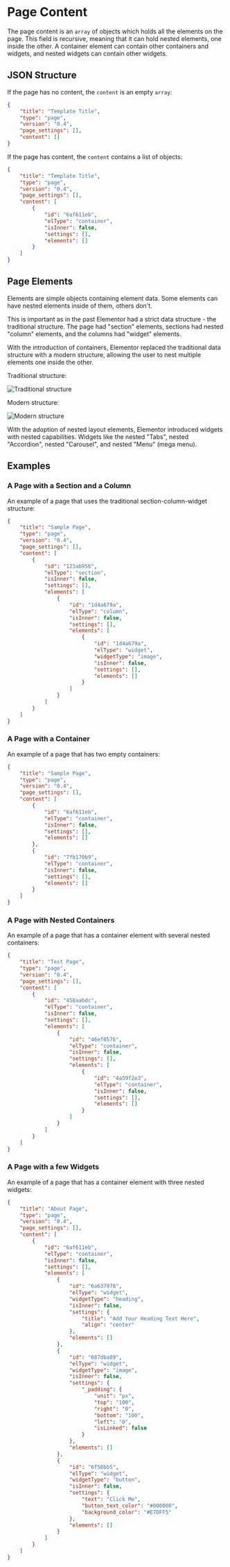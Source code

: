 # Page Content

<Badge type="tip" vertical="top" text="Elementor Core" /> <Badge type="warning" vertical="top" text="Advanced" />

The page content is an `array` of objects which holds all the elements on the page. This field is recursive, meaning that it can hold nested elements, one inside the other. A container element can contain other containers and widgets, and nested widgets can contain other widgets.

## JSON Structure

If the page has no content, the `content` is an empty `array`:

```json
{
	"title": "Template Title",
	"type": "page",
	"version": "0.4",
	"page_settings": [],
	"content": []
}
```

If the page has content, the `content` contains a list of objects:

```json
{
	"title": "Template Title",
	"type": "page",
	"version": "0.4",
	"page_settings": [],
	"content": [
		{
			"id": "6af611eb",
			"elType": "container",
			"isInner": false,
			"settings": [],
			"elements": []
		}
	]
}
```

## Page Elements

Elements are simple objects containing element data. Some elements can have nested elements inside of them, others don't.

This is important as in the past Elementor had a strict data structure - the traditional structure. The page had "section" elements, sections had nested "column" elements, and the columns had "widget" elements.

With the introduction of containers, Elementor replaced the traditional data structure with a modern structure, allowing the user to nest multiple elements one inside the other.

Traditional structure:

<img :src="$withBase('/assets/img/data-structure-traditional.png')" alt="Traditional structure">

Modern structure:

<img :src="$withBase('/assets/img/data-structure-modern.png')" alt="Modern structure">

With the adoption of nested layout elements, Elementor introduced widgets with nested capabilities. Widgets like the nested "Tabs", nested "Accordion", nested "Carousel", and nested "Menu" (mega menu).

## Examples

### A Page with a Section and a Column

An example of a page that uses the traditional section-column-widget structure:

```json
{
	"title": "Sample Page",
	"type": "page",
	"version": "0.4",
	"page_settings": [],
	"content": [
		{
			"id": "123ab956",
			"elType": "section",
			"isInner": false,
			"settings": [],
			"elements": [
				{
					"id": "1d4a679a",
					"elType": "column",
					"isInner": false,
					"settings": [],
					"elements": [
						{
							"id": "1d4a679a",
							"elType": "widget",
							"widgetType": "image",
							"isInner": false,
							"settings": [],
							"elements": []
						}
					]
				}
			]
		}
	]
}
```

### A Page with a Container

An example of a page that has two empty containers:

```json
{
	"title": "Sample Page",
	"type": "page",
	"version": "0.4",
	"page_settings": [],
	"content": [
		{
			"id": "6af611eb",
			"elType": "container",
			"isInner": false,
			"settings": [],
			"elements": []
		},
		{
			"id": "7fb170b9",
			"elType": "container",
			"isInner": false,
			"settings": [],
			"elements": []
		}
	]
}
```

### A Page with Nested Containers

An example of a page that has a container element with several nested containers:

```json
{
	"title": "Test Page",
	"type": "page",
	"version": "0.4",
	"page_settings": [],
	"content": [
		{
			"id": "458aabdc",
			"elType": "container",
			"isInner": false,
			"settings": [],
			"elements": [
				{
					"id": "46ef0576",
					"elType": "container",
					"isInner": false,
					"settings": [],
					"elements": [
						{
							"id": "4a59f2e3",
							"elType": "container",
							"isInner": false,
							"settings": [],
							"elements": []
						}
					]
				}
			]
		}
	]
}
```

### A Page with a few Widgets

An example of a page that has a container element with three nested widgets:

```json
{
	"title": "About Page",
	"type": "page",
	"version": "0.4",
	"page_settings": [],
	"content": [
		{
			"id": "6af611eb",
			"elType": "container",
			"isInner": false,
			"settings": [],
			"elements": [
				{
					"id": "6a637978",
					"elType": "widget",
					"widgetType": "heading",
					"isInner": false,
					"settings": {
						"title": "Add Your Heading Text Here",
						"align": "center"
					},
					"elements": []
				},
				{
					"id": "687dba89",
					"elType": "widget",
					"widgetType": "image",
					"isInner": false,
					"settings": {
						"_padding": {
							"unit": "px",
							"top": "100",
							"right": "0",
							"bottom": "100",
							"left": "0",
							"isLinked": false
						}
					},
					"elements": []
				},
				{
					"id": "6f58bb5",
					"elType": "widget",
					"widgetType": "button",
					"isInner": false,
					"settings": {
						"text": "Click Me",
						"button_text_color": "#000000",
						"background_color": "#E7DFF5"
					},
					"elements": []
				}
			]
		}
	]
}
```
